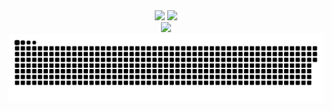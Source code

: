 
<div align="center">
   <img height="137px"   src="https://github-readme-stats.vercel.app/api?username=MrOwenovo&hide_title=true&hide_border=true&show_icons=trueline_height=21&text_color=000&icon_color=000&bg_color=0,ea6161,ffc64d,fffc4d,52fa5a&theme=graywhite" />
   <img height="137px"  src="https://github-readme-stats.vercel.app/api/top-langs/?username=MrOwenovo&hide_title=true&hide_border=true&layout=compact&langs_count=6&text_color=000&icon_color=fff&bg_color=0,52fa5a,4dfcff,c64dff&theme=graywhite" /> 
</div>
<div align="center"> <img src="https://github-readme-activity-graph.vercel.app/graph?username=MrOwenovo&theme=dracula"> </div>
<div align="center"><img src="https://raw.githubusercontent.com/MrOwenovo/MrOwenovo/output/github-contribution-grid-snake.svg" /></div>
